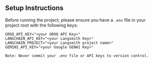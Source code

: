 
## Setup Instructions

Before running the project, please ensure you have a `.env` file in your project root with the following keys:

```env
GROQ_API_KEY="<your GROQ API Key>"
LANGCHAIN_API_KEY="<your Langsmith Key>"
LANGCHAIN_PROJECT="<your Langsmith project name>"
GEMINI_API_KEY="<your Google GENAI Key>"

Note: Never commit your .env file or API keys to version control.
